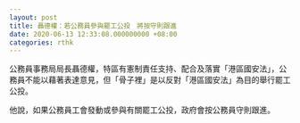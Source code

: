 ```yaml
---
layout: post
title: 聶德權：若公務員參與罷工公投　將按守則跟進
date: 2020-06-13 12:33:08.000000000 +08:00
categories: rthk
---
```


公務員事務局局長聶德權，特區有憲制責任支持、配合及落實「港區國安法」，公務員不能以藉著表達意見，但「骨子裡」是以反對「港區國安法」為目的舉行罷工公投。

他說，如果公務員工會發動或參與有關罷工公投，政府會按公務員守則跟進。
